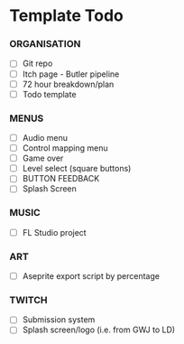 # Template Todo
### ORGANISATION
- [ ] Git repo
- [ ] Itch page - Butler pipeline
- [ ] 72 hour breakdown/plan 
- [ ] Todo template

### MENUS
- [ ] Audio menu
- [ ] Control mapping menu
- [ ] Game over
- [ ] Level select (square buttons)
- [ ] BUTTON FEEDBACK
- [ ] Splash Screen

### MUSIC
- [ ] FL Studio project

### ART
- [ ] Aseprite export script by percentage

### TWITCH
- [ ] Submission system
- [ ] Splash screen/logo (i.e. from GWJ to LD)